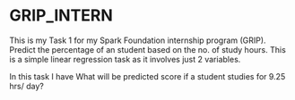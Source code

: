 # GRIP_INTERN

This is my Task 1 for my Spark Foundation internship program (GRIP).
Predict the percentage of an student based on the no. of study hours. 
This is a simple linear regression task as it involves just 2 variables.

In this task I have What will be predicted score if a student studies for 9.25 hrs/ day? 
